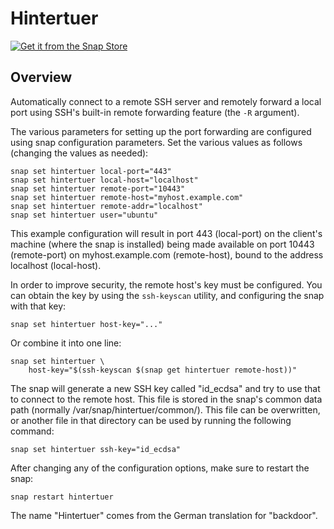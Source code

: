 # Hintertuer

[![Get it from the Snap Store](https://snapcraft.io/static/images/badges/en/snap-store-white.svg)](https://snapcraft.io/hintertuer)

## Overview

Automatically connect to a remote SSH server and remotely forward a local
port using SSH's built-in remote forwarding feature (the `-R` argument).

The various parameters for setting up the port forwarding are configured using
snap configuration parameters. Set the various values as follows (changing
the values as needed):

    snap set hintertuer local-port="443"
    snap set hintertuer local-host="localhost"
    snap set hintertuer remote-port="10443"
    snap set hintertuer remote-host="myhost.example.com"
    snap set hintertuer remote-addr="localhost"
    snap set hintertuer user="ubuntu"

This example configuration will result in port 443 (local-port) on the
client's machine (where the snap is installed) being made available on port
10443 (remote-port) on myhost.example.com (remote-host), bound to the address
localhost (local-host).

In order to improve security, the remote host's key must be configured.
You can obtain the key by using the `ssh-keyscan` utility, and configuring the
snap with that key:

    snap set hintertuer host-key="..."

Or combine it into one line:

    snap set hintertuer \
        host-key="$(ssh-keyscan $(snap get hintertuer remote-host))"

The snap will generate a new SSH key called "id_ecdsa" and try to use that
to connect to the remote host. This file is stored in the snap's common data
path (normally /var/snap/hintertuer/common/). This file can be overwritten, or
another file in that directory can be used by running the following command:

    snap set hintertuer ssh-key="id_ecdsa"

After changing any of the configuration options, make sure to restart the
snap:

    snap restart hintertuer

The name "Hintertuer" comes from the German translation for "backdoor".
